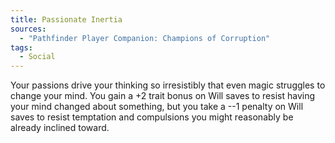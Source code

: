 ```yaml
---
title: Passionate Inertia
sources:
  - "Pathfinder Player Companion: Champions of Corruption"
tags:
  - Social
---
```


Your passions drive your thinking so irresistibly that even magic struggles to change your mind. You gain a +2 trait bonus on Will saves to resist having your mind changed about something, but you take a --1 penalty on Will saves to resist temptation and compulsions you might reasonably be already inclined toward.
